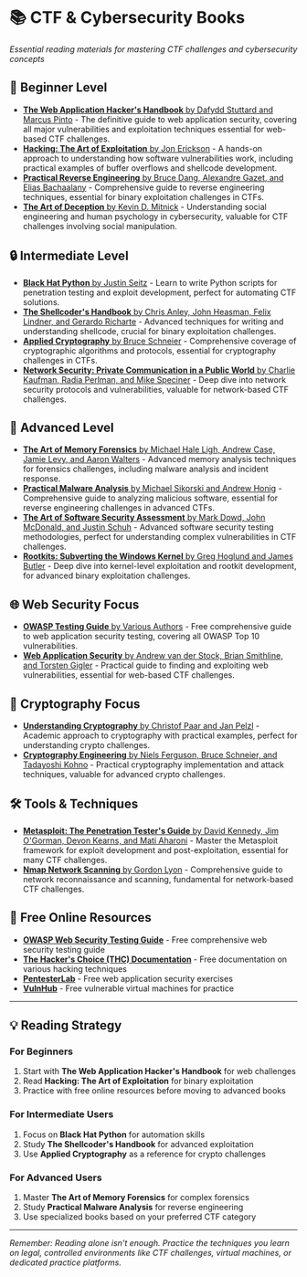 # 📚 CTF & Cybersecurity Books

*Essential reading materials for mastering CTF challenges and cybersecurity concepts*

## 🎯 Beginner Level

*   [**The Web Application Hacker's Handbook** by Dafydd Stuttard and Marcus Pinto](https://www.amazon.com/Web-Application-Hackers-Handbook-Exploiting/dp/1118026470) - The definitive guide to web application security, covering all major vulnerabilities and exploitation techniques essential for web-based CTF challenges.
*   [**Hacking: The Art of Exploitation** by Jon Erickson](https://www.amazon.com/Hacking-Art-Exploitation-Jon-Erickson/dp/1593271441) - A hands-on approach to understanding how software vulnerabilities work, including practical examples of buffer overflows and shellcode development.
*   [**Practical Reverse Engineering** by Bruce Dang, Alexandre Gazet, and Elias Bachaalany](https://www.amazon.com/Practical-Reverse-Engineering-Reversing-Engineering/dp/1118787315) - Comprehensive guide to reverse engineering techniques, essential for binary exploitation challenges in CTFs.
*   [**The Art of Deception** by Kevin D. Mitnick](https://www.amazon.com/Art-Deception-Controlling-Element-Security/dp/076454280X) - Understanding social engineering and human psychology in cybersecurity, valuable for CTF challenges involving social manipulation.

## 🔒 Intermediate Level

*   [**Black Hat Python** by Justin Seitz](https://www.amazon.com/Black-Hat-Python-Programming-Pentesters/dp/1593275900) - Learn to write Python scripts for penetration testing and exploit development, perfect for automating CTF solutions.
*   [**The Shellcoder's Handbook** by Chris Anley, John Heasman, Felix Lindner, and Gerardo Richarte](https://www.amazon.com/Shellcoders-Handbook-Discovering-Exploiting-Security/dp/047008023X) - Advanced techniques for writing and understanding shellcode, crucial for binary exploitation challenges.
*   [**Applied Cryptography** by Bruce Schneier](https://www.amazon.com/Applied-Cryptography-Protocols-Algorithms-Source/dp/1119096723) - Comprehensive coverage of cryptographic algorithms and protocols, essential for cryptography challenges in CTFs.
*   [**Network Security: Private Communication in a Public World** by Charlie Kaufman, Radia Perlman, and Mike Speciner](https://www.amazon.com/Network-Security-Private-Communication-Public/dp/0137155880) - Deep dive into network security protocols and vulnerabilities, valuable for network-based CTF challenges.

## 🚀 Advanced Level

*   [**The Art of Memory Forensics** by Michael Hale Ligh, Andrew Case, Jamie Levy, and Aaron Walters](https://www.amazon.com/Art-Memory-Forensics-Detecting-Malware/dp/1118825098) - Advanced memory analysis techniques for forensics challenges, including malware analysis and incident response.
*   [**Practical Malware Analysis** by Michael Sikorski and Andrew Honig](https://www.amazon.com/Practical-Malware-Analysis-Hands-Dissecting/dp/1593272901) - Comprehensive guide to analyzing malicious software, essential for reverse engineering challenges in advanced CTFs.
*   [**The Art of Software Security Assessment** by Mark Dowd, John McDonald, and Justin Schuh](https://www.amazon.com/Art-Software-Security-Assessment-Vulnerabilities/dp/0321444426) - Advanced software security testing methodologies, perfect for understanding complex vulnerabilities in CTF challenges.
*   [**Rootkits: Subverting the Windows Kernel** by Greg Hoglund and James Butler](https://www.amazon.com/Rootkits-Subverting-Windows-Kernel-Hoglund/dp/0321294319) - Deep dive into kernel-level exploitation and rootkit development, for advanced binary exploitation challenges.

## 🌐 Web Security Focus

*   [**OWASP Testing Guide** by Various Authors](https://owasp.org/www-project-web-security-testing-guide/) - Free comprehensive guide to web application security testing, covering all OWASP Top 10 vulnerabilities.
*   [**Web Application Security** by Andrew van der Stock, Brian Smithline, and Torsten Gigler](https://www.amazon.com/Web-Application-Security-OWASP-Testing-Guide/dp/1118922183) - Practical guide to finding and exploiting web vulnerabilities, essential for web-based CTF challenges.

## 🔐 Cryptography Focus

*   [**Understanding Cryptography** by Christof Paar and Jan Pelzl](https://www.amazon.com/Understanding-Cryptography-Textbook-Students-Practitioners/dp/3642041000) - Academic approach to cryptography with practical examples, perfect for understanding crypto challenges.
*   [**Cryptography Engineering** by Niels Ferguson, Bruce Schneier, and Tadayoshi Kohno](https://www.amazon.com/Cryptography-Engineering-Principles-Practical-Applications/dp/0470474246) - Practical cryptography implementation and attack techniques, valuable for advanced crypto challenges.

## 🛠️ Tools & Techniques

*   [**Metasploit: The Penetration Tester's Guide** by David Kennedy, Jim O'Gorman, Devon Kearns, and Mati Aharoni](https://www.amazon.com/Metasploit-Penetration-Testers-Guide-Kennedy/dp/159327288X) - Master the Metasploit framework for exploit development and post-exploitation, essential for many CTF challenges.
*   [**Nmap Network Scanning** by Gordon Lyon](https://www.amazon.com/Nmap-Network-Scanning-Official-Discovery/dp/0979958717) - Comprehensive guide to network reconnaissance and scanning, fundamental for network-based CTF challenges.

## 📖 Free Online Resources

*   [**OWASP Web Security Testing Guide**](https://owasp.org/www-project-web-security-testing-guide/) - Free comprehensive web security testing guide
*   [**The Hacker's Choice (THC) Documentation**](https://github.com/hackerschoice/thc-docs) - Free documentation on various hacking techniques
*   [**PentesterLab**](https://pentesterlab.com/) - Free web application security exercises
*   [**VulnHub**](https://www.vulnhub.com/) - Free vulnerable virtual machines for practice

---

## 💡 Reading Strategy

### For Beginners
1. Start with **The Web Application Hacker's Handbook** for web challenges
2. Read **Hacking: The Art of Exploitation** for binary exploitation
3. Practice with free online resources before moving to advanced books

### For Intermediate Users
1. Focus on **Black Hat Python** for automation skills
2. Study **The Shellcoder's Handbook** for advanced exploitation
3. Use **Applied Cryptography** as a reference for crypto challenges

### For Advanced Users
1. Master **The Art of Memory Forensics** for complex forensics
2. Study **Practical Malware Analysis** for reverse engineering
3. Use specialized books based on your preferred CTF category

---

*Remember: Reading alone isn't enough. Practice the techniques you learn on legal, controlled environments like CTF challenges, virtual machines, or dedicated practice platforms.*
